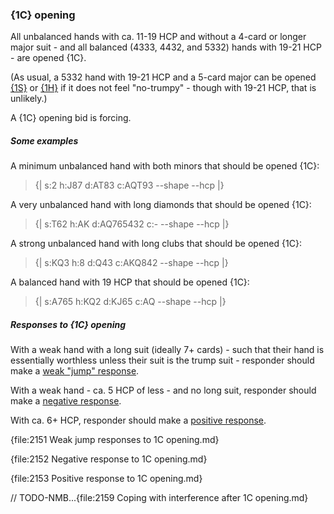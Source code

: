 ### <a name="1C_opening"> {1C} opening

All unbalanced hands with ca. 11-19 HCP and without a 4-card or longer major suit - and all balanced (4333, 4432, and 5332) hands with 19-21 HCP - are opened {1C}.

(As usual, a 5332 hand with 19-21 HCP and a 5-card major can be opened [{1S}](#1S_opening) or [{1H}](#1H_opening) if it does not feel "no-trumpy" - though with 19-21 HCP, that is unlikely.)

A {1C} opening bid is forcing.

##### Some examples

A minimum unbalanced hand with both minors that should be opened {1C}:

> {| s:2 h:J87 d:AT83 c:AQT93 --shape --hcp |}

A very unbalanced hand with long diamonds that should be opened {1C}:

> {| s:T62 h:AK d:AQ765432 c:- --shape --hcp |}

A strong unbalanced hand with long clubs that should be opened {1C}:

> {| s:KQ3 h:8 d:Q43 c:AKQ842 --shape --hcp |}

A balanced hand with 19 HCP that should be opened {1C}:

> {| s:A765 h:KQ2 d:KJ65 c:AQ --shape --hcp |}

##### Responses to {1C} opening

With a weak hand with a long suit (ideally 7+ cards) - such that their hand is essentially worthless unless their suit is the trump suit - responder should make a [weak "jump" response](#Weak_jump_responses_to_1C_opening).

With a weak hand - ca. 5 HCP of less - and no long suit, responder should make a [negative response](#Negative_response_to_1C_opening).

With ca. 6+ HCP, responder should make a [positive response](#Positive_response_to_1C_opening).

{file:2151 Weak jump responses to 1C opening.md}

{file:2152 Negative response to 1C opening.md}

{file:2153 Positive response to 1C opening.md}

// TODO-NMB...{file:2159 Coping with interference after 1C opening.md}
